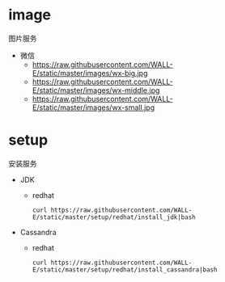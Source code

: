# image
图片服务

* 微信
  * https://raw.githubusercontent.com/WALL-E/static/master/images/wx-big.jpg
  * https://raw.githubusercontent.com/WALL-E/static/master/images/wx-middle.jpg
  * https://raw.githubusercontent.com/WALL-E/static/master/images/wx-small.jpg

# setup
安装服务

* JDK
  * redhat
    
    ```
    curl https://raw.githubusercontent.com/WALL-E/static/master/setup/redhat/install_jdk|bash
    ```
* Cassandra
  * redhat
    
    ```
    curl https://raw.githubusercontent.com/WALL-E/static/master/setup/redhat/install_cassandra|bash
    ```
